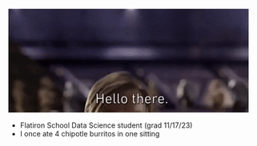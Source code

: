 ![](https://github.com/heefjones/heefjones/blob/main/hello_there.gif)

- Flatiron School Data Science student (grad 11/17/23)
- I once ate 4 chipotle burritos in one sitting

